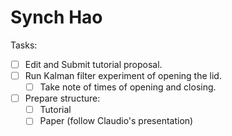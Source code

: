 ﻿# Synch Hao

Tasks:
- [ ] Edit and Submit tutorial proposal.
- [ ] Run Kalman filter experiment of opening the lid.
  - [ ] Take note of times of opening and closing.
- [ ] Prepare structure:
  - [ ] Tutorial
  - [ ] Paper (follow Claudio's presentation)
